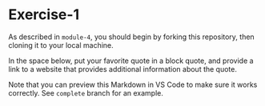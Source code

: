 # Exercise-1
As described in `module-4`, you should begin by forking this repository, then cloning it to your local machine.

In the space below, put your favorite quote in a block quote, and provide a link to a website that provides additional information about the quote.

Note that you can preview this Markdown in VS Code to make sure it works correctly. See `complete` branch for an example.
